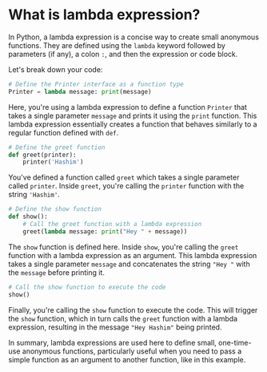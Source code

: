 # What is lambda expression?

In Python, a lambda expression is a concise way to create small anonymous functions. They are defined using the `lambda` keyword followed by parameters (if any), a colon `:`, and then the expression or code block.

Let's break down your code:

```python
# Define the Printer interface as a function type
Printer = lambda message: print(message)
```

Here, you're using a lambda expression to define a function `Printer` that takes a single parameter `message` and prints it using the `print` function. This lambda expression essentially creates a function that behaves similarly to a regular function defined with `def`.

```python
# Define the greet function
def greet(printer):
    printer('Hashim')
```

You've defined a function called `greet` which takes a single parameter called `printer`. Inside `greet`, you're calling the `printer` function with the string `'Hashim'`.

```python
# Define the show function
def show():
    # Call the greet function with a lambda expression
    greet(lambda message: print("Hey " + message))
```

The `show` function is defined here. Inside `show`, you're calling the `greet` function with a lambda expression as an argument. This lambda expression takes a single parameter `message` and concatenates the string `"Hey "` with the `message` before printing it.

```python
# Call the show function to execute the code
show()
```

Finally, you're calling the `show` function to execute the code. This will trigger the `show` function, which in turn calls the `greet` function with a lambda expression, resulting in the message `"Hey Hashim"` being printed.

In summary, lambda expressions are used here to define small, one-time-use anonymous functions, particularly useful when you need to pass a simple function as an argument to another function, like in this example.